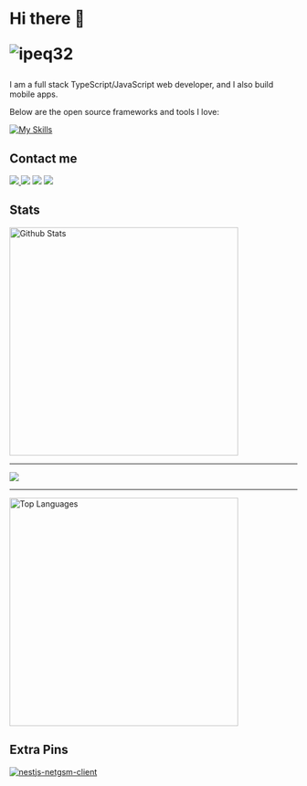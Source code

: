 <!--örnek aldığım github adresi https://github.com/ShinChven-->
<h1 align="start">Hi there 👋<p align="left"> <img src="https://komarev.com/ghpvc/?username=ipeq32&label=Profile%20views&color=0e75b6&style=flat" alt="ipeq32" /> </p></h1>



I am a full stack TypeScript/JavaScript web developer, and I also build mobile apps.

Below are the open source frameworks and tools I love:

<!--https://skillicons.dev-->
[![My Skills](https://skillicons.dev/icons?i=nodejs,express,js,ts,react,html,css,vite,redux,webpack,materialui,bootstrap,electron,androidstudio,java,angular,spring,python,mysql,sqlite,redis,md,git,gitlab,docker,linux,nginx,vscode,apollo,arduino,atom,aws,azure,bootstrap,cs,cloudflare,codepen,discord,django,figma,firebase,graphql,go,kubernetes,linux,mongodb,nestjs,nextjs,postgres,postman,prisma,rabbitmq,redis,tailwind,xd)](#)

## Contact me
<p align="start">
  <a href="mailto:tunahan@rubiklabs.com?subject=[GitHub]%20%20%F0%9F%94%A5%20Hello%20Tuna&body=Hello%20Tuna%2C%0A%0AI%20am%20contacting%20you%20via%20the%20link%20on%20github.%0A">
    <img src="https://img.shields.io/badge/e‑mail-D14836.svg?style=for-the-badge&logo=GMail&logoColor=white"/>
  </a>
  <a href="https://instagram.com/tnhnipek"><img src="https://img.shields.io/badge/instagram-E4405F.svg?style=for-the-badge&logo=instagram&logoColor=white"/></a>
  <a href="https://linkedin.com/in/tunahan-ipek-3389bb20b"><img src="https://img.shields.io/badge/linkedin-0077B5.svg?style=for-the-badge&logo=linkedin&logoColor=white"/></a>
  <a href="https://twitter.com/ipeq32"><img src="https://img.shields.io/badge/twitter-1DA1F2.svg?style=for-the-badge&logo=twitter&logoColor=white"/></a>
</p>

## Stats

<a href="https://github.com/ipeq32/">
    <img width="400" src="https://github-readme-stats.vercel.app/api?username=ipeq32&show_icons=true&theme=jolly" alt="Github Stats" />
</a>
<hr/>
<a href="http://www.github.com/ipeq32"><img src="https://github-readme-streak-stats.herokuapp.com/?user=ipeq32&stroke=ffffff&background=9F2B68&ring=0891b2&fire=0891b2&currStreakNum=ffffff&currStreakLabel=0891b2&sideNums=ffffff&sideLabels=ffffff&dates=ffffff&hide_border=true" /></a>
<hr/>
<a href="https://github.com/ipeq32/">
    <img width="400" src="https://github-readme-stats.vercel.app/api/top-langs/?username=ipeq32&theme=shades-of-purple&layout=compact" alt="Top Languages" />
</a>

## Extra Pins

[![nestjs-netgsm-client](https://github-readme-stats.vercel.app/api/pin/?username=ipeq32&repo=nestjs-netgsm-client&theme=jolly)](https://github.com/ipeq32/nestjs-netgsm-client)
